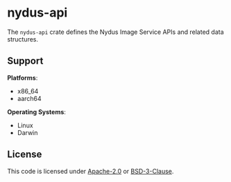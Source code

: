 # nydus-api

The `nydus-api` crate defines the Nydus Image Service APIs and related data structures.

## Support

**Platforms**:
- x86_64
- aarch64

**Operating Systems**:
- Linux
- Darwin

## License

This code is licensed under [Apache-2.0](LICENSE-APACHE) or [BSD-3-Clause](LICENSE-BSD-3-Clause).
